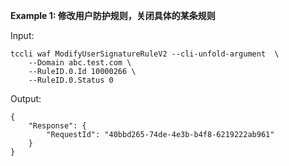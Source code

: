 **Example 1: 修改用户防护规则，关闭具体的某条规则**



Input: 

```
tccli waf ModifyUserSignatureRuleV2 --cli-unfold-argument  \
    --Domain abc.test.com \
    --RuleID.0.Id 10000266 \
    --RuleID.0.Status 0
```

Output: 
```
{
    "Response": {
        "RequestId": "40bbd265-74de-4e3b-b4f8-6219222ab961"
    }
}
```

